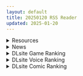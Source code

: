 ```yaml
---
layout: default
title: 20250120 RSS Reader
updated: 2025-01-20
---
```


<details class='content-parent'>
<summary>
Resources
</summary>
<details class='content-child'>
<summary>
<span class='rss-title'> [官方中文][ユウリコ] 人気巨乳ギャル配信者がモテないオタクの部屋に来る理由 </span> <a class='rss-link' href='https://gmgard.com/gm128441' target='_blank'>&nbsp;</a>
<div class='rss-published'> 🕛 20250119 20:03:33</div>
</summary>
<img src="https://static.gmgard.us/Images/upload/13564200403327895.jpg" /><br /><p>这剧情要是在现实里默认都是仙人跳....</p>
</details>
<details class='content-child'>
<summary>
<span class='rss-title'> [颠佬旅者汉化组][CAT GARDEN (ねこてゐ)]碧蓝航线系列合集 </span> <a class='rss-link' href='https://gmgard.com/gm128440' target='_blank'>&nbsp;</a>
<div class='rss-published'> 🕛 20250119 18:55:08</div>
</summary>
<img src="https://static.gmgard.us/Images/upload/16662200255086862.jpg" /><br /><p>仅碧蓝航线系列（有强迫症这样收集爽点）下面是目录，这个作者今年碧蓝航线的四部的已经全压一起了（能在一群巨乳里找几个贫乳真猛）。没有马赛克</p>
</details>
<details class='content-child'>
<summary>
<span class='rss-title'> [P站ID=21277770][Crow/クロウ] fanbox 合集至25.1.12 [8G] </span> <a class='rss-link' href='https://gmgard.com/gm128439' target='_blank'>&nbsp;</a>
<div class='rss-published'> 🕛 20250119 18:33:47</div>
</summary>
<img src="https://static.gmgard.us/Images/upload/44910200233467432.jpg" /><br /><p>大雷精灵作者，主打量大管饱，还大</p>
</details>
<details class='content-child'>
<summary>
<span class='rss-title'> [061206/071128/101208] TVドラマ「医龍1~3」オリジナル・サウンドトラック/音楽:澤野弘之、河野伸[MP3] </span> <a class='rss-link' href='https://gmgard.com/gm128436' target='_blank'>&nbsp;</a>
<div class='rss-published'> 🕛 20250119 15:23:58</div>
</summary>
<img src="https://static.gmgard.us/Images/upload/17570192129541515.jpg" /><br /><p>取自电视剧“医龙1～3季"的原声碟</p>
</details>
<details class='content-child'>
<summary>
<span class='rss-title'> [AI汉化][RJ406891][ねるひつじ]シノビギア_忍者りくねはとろとろ快楽堕ちなんてしない1+2 </span> <a class='rss-link' href='https://gmgard.com/gm128435' target='_blank'>&nbsp;</a>
<div class='rss-published'> 🕛 20250119 15:23:58</div>
</summary>
<img src="https://static.gmgard.us/Images/upload/12240192124394413.jpg" /><br /><p>又短，又色，又好玩</p>
</details>
<details class='content-child'>
<summary>
<span class='rss-title'> [自购][黑猫汉化][RJ404030][M男紳士のにじかい]色情学校怪谈 ~我的御姐正太妖怪大战~(エッチな学校の怪談 ~ボクのおねショタ妖怪大戦争~)[PC+安卓][1.4G] </span> <a class='rss-link' href='https://gmgard.com/gm128434' target='_blank'>&nbsp;</a>
<div class='rss-published'> 🕛 20250119 15:23:58</div>
</summary>
<img src="https://static.gmgard.us/Images/upload/49544191408154560.jpg" /><br /><p>入正页面：点击转跳
社团名/商标名：M男紳士のにじかい
贩卖日：2022年07月23日
支持的语言：日本語
分类：淫語 色仕掛け ハーレム おねショタ 中出し パイズリ 逆レ 巨乳/爆乳</p>
</details>
<details class='content-child'>
<summary>
<span class='rss-title'> [AI汉化][RJ01314686][こよみすたじお] セックスアプリ </span> <a class='rss-link' href='https://gmgard.com/gm128433' target='_blank'>&nbsp;</a>
<div class='rss-published'> 🕛 20250119 15:23:58</div>
</summary>
<img src="https://static.gmgard.us/Images/upload/20418191336577317.jpg" /><br /><p>这款游戏仅支持鼠标操作。</p>
</details>

</details>
<details class='content-parent'>
<summary>
News
</summary>

</details>
<details class='content-parent'>
<summary>
DLsite Game Ranking
</summary>
<details class='content-child'>
<summary>
<span class='rss-title'> エロ検閲者(the censor) [Ntraholic] </span> <a class='rss-link' href='https://www.dlsite.com/maniax/work/=/product_id/RJ01117570.html' target='_blank'>&nbsp;</a>
<div class='rss-published'> 🕛 20250120 13:14:00</div>
</summary>
<img src ="http://img.dlsite.jp/modpub/images2/work/doujin/RJ01118000/RJ01117570_img_main.jpg"/><br/>良い検閲官になりたい!
</details>
<details class='content-child'>
<summary>
<span class='rss-title'> 夢魔世界の迷い人 [しもふみ屋] </span> <a class='rss-link' href='https://www.dlsite.com/maniax/work/=/product_id/RJ01292340.html' target='_blank'>&nbsp;</a>
<div class='rss-published'> 🕛 20250120 13:14:00</div>
</summary>
<img src ="http://img.dlsite.jp/modpub/images2/work/doujin/RJ01293000/RJ01292340_img_main.jpg"/><br/>えっちな夢魔たちにドットアニメで搾られる!おねショタ2D探索アクション
</details>
<details class='content-child'>
<summary>
<span class='rss-title'> 淫乳神社:下品な巫女お姉さんの性欲処理道具になる [A86GJ3] </span> <a class='rss-link' href='https://www.dlsite.com/maniax/work/=/product_id/RJ01323215.html' target='_blank'>&nbsp;</a>
<div class='rss-published'> 🕛 20250120 13:14:00</div>
</summary>
<img src ="http://img.dlsite.jp/modpub/images2/work/doujin/RJ01324000/RJ01323215_img_main.jpg"/><br/>おねショタ系の逆レ○プアニメゲーム。本作の特徴は下品な生ハメ種搾りプレスアニメ、いつでもどこでも生中出し。全編を通して逆転なし。
</details>
<details class='content-child'>
<summary>
<span class='rss-title'> NTRaholic(チホネトラレケイカク) [Ntraholic] </span> <a class='rss-link' href='https://www.dlsite.com/maniax/work/=/product_id/RJ384983.html' target='_blank'>&nbsp;</a>
<div class='rss-published'> 🕛 20250120 13:14:00</div>
</summary>
<img src ="http://img.dlsite.jp/modpub/images2/work/doujin/RJ385000/RJ384983_img_main.jpg"/><br/>生活に困っていた夫婦の二人は“あなた”のマンションに引っ越してきた。妻の方はすごくセクシーな身体付きがして、“あなた”は美しい妻の千穂を狙い、安い家賃で部屋を提供してあげた。人妻の攻略が好みの“あなた”は魂を賭け金として、悪魔と賭けをした。賭けによって、“あなた”は悪魔の力を手に入れた。清らかな千穂、その天使のような顔の下には、一体どんな物が潜んでいるのでしょうか。
</details>
<details class='content-child'>
<summary>
<span class='rss-title'> 人妻の寝取りはアナルから [Hoi Hoi Hoi] </span> <a class='rss-link' href='https://www.dlsite.com/maniax/work/=/product_id/RJ01292820.html' target='_blank'>&nbsp;</a>
<div class='rss-published'> 🕛 20250120 13:14:00</div>
</summary>
<img src ="http://img.dlsite.jp/modpub/images2/work/doujin/RJ01293000/RJ01292820_img_main.jpg"/><br/>人妻をアナルから寝取るADV
</details>

</details>
<details class='content-parent'>
<summary>
DLsite Voice Ranking
</summary>
<details class='content-child'>
<summary>
<span class='rss-title'> 【溫柔霸道】我的溫柔女友在床上不放過我【中文音聲】 [Bedtime Story 被談聲聆] </span> <a class='rss-link' href='https://www.dlsite.com/maniax/work/=/product_id/RJ01319971.html' target='_blank'>&nbsp;</a>
<div class='rss-published'> 🕛 20250120 13:14:02</div>
</summary>
<img src ="http://img.dlsite.jp/modpub/images2/work/doujin/RJ01320000/RJ01319971_img_main.jpg"/><br/>紀嫻是大了你幾歲,與你同居的女友。溫柔賢淑又充滿母性的她是許多人的理想型,而與她交往確實也令你感到很幸福。 不過唯一要注意的是──一旦上了床,她在滿足前絕不會放過你。
</details>
<details class='content-child'>
<summary>
<span class='rss-title'> ✅1/22まで期間限定40%OFF!✅【恋人ってえっちするものなんでしょ?】案外スケベな水無瀬さんが「カノジョ」になった日。 [桃色みんと] </span> <a class='rss-link' href='https://www.dlsite.com/maniax/work/=/product_id/RJ01290632.html' target='_blank'>&nbsp;</a>
<div class='rss-published'> 🕛 20250120 13:14:02</div>
</summary>
<img src ="http://img.dlsite.jp/modpub/images2/work/doujin/RJ01291000/RJ01290632_img_main.jpg"/><br/>「理由は特にない。たまたま君だった、ってだけ」成績優秀。クールで美人な女子高生。男子からの告白を一度も受けいれた事がない“高嶺の花”。そんな水無瀬さんがボクの「カノジョ」になった…。だらしなく足を広げ、肢体を見せつけてくるカノジョ…。 すらりと伸びた白い太もも、穢れのない純白の下着…。「シよ? だって…恋人ってえっちするものなんでしょ…?」
</details>
<details class='content-child'>
<summary>
<span class='rss-title'> メイドのマナちゃんに耳かきしてもらおう [Crescendo] </span> <a class='rss-link' href='https://www.dlsite.com/maniax/work/=/product_id/RJ01293993.html' target='_blank'>&nbsp;</a>
<div class='rss-published'> 🕛 20250120 13:14:02</div>
</summary>
<img src ="http://img.dlsite.jp/modpub/images2/work/doujin/RJ01294000/RJ01293993_img_main.jpg"/><br/>【3DASMR】でお馴染みのマナちゃんの耳かきが沢山!耳かき一回分のオムニバス形式なので気分に合わせて楽しめます。おまけとしてYouTubeにアップされている動画の音声も付いてます。声 棗いつき様
</details>
<details class='content-child'>
<summary>
<span class='rss-title'> 【简体中文版】JK精灵的异世界孕活～性夜的圣诞节特别篇～ [青春×フェティシズム] </span> <a class='rss-link' href='https://www.dlsite.com/maniax/work/=/product_id/RJ01308361.html' target='_blank'>&nbsp;</a>
<div class='rss-published'> 🕛 20250120 13:14:02</div>
</summary>
<img src ="http://img.dlsite.jp/modpub/images2/work/doujin/RJ01309000/RJ01308361_img_main.jpg"/><br/>圣诞快乐♪你喜欢新娘精灵的怀孕后宫吗?  你一直是个好孩子,所以圣诞新娘精灵们为你准备了一个"性爱6小时"的神圣之夜。  作为今年最后的回忆,要不要和可爱的新娘精灵们度过美好甜蜜又淫靡的夜晚呢?
</details>
<details class='content-child'>
<summary>
<span class='rss-title'> 【期間限定40%OFF】先生「が」ちょっとお部屋にお邪魔しますね [45voicelab] </span> <a class='rss-link' href='https://www.dlsite.com/maniax/work/=/product_id/RJ01295710.html' target='_blank'>&nbsp;</a>
<div class='rss-published'> 🕛 20250120 13:14:02</div>
</summary>
<img src ="http://img.dlsite.jp/modpub/images2/work/doujin/RJ01296000/RJ01295710_img_main.jpg"/><br/>先生「が」ちょっとお部屋にお邪魔しますね
</details>

</details>
<details class='content-parent'>
<summary>
DLsite Comic Ranking
</summary>
<details class='content-child'>
<summary>
<span class='rss-title'> 分かってますよね?フリーナ様 [とっとこSたろう] </span> <a class='rss-link' href='https://www.dlsite.com/maniax/work/=/product_id/RJ01326373.html' target='_blank'>&nbsp;</a>
<div class='rss-published'> 🕛 20250120 13:14:05</div>
</summary>
<img src ="http://img.dlsite.jp/modpub/images2/work/doujin/RJ01327000/RJ01326373_img_main.jpg"/><br/>水の国の大スターでありアイドルでもあるフリーナ様! 彼女にかかればどんな舞台依頼も朝飯前だった! …が男から出された依頼は紳士淑女の大人向けの依頼で…?  性知識の乏しい彼女の行く末はいかに!
</details>
<details class='content-child'>
<summary>
<span class='rss-title'> 夏のヤリなおし5 [水蓮の宿] </span> <a class='rss-link' href='https://www.dlsite.com/maniax/work/=/product_id/RJ01297261.html' target='_blank'>&nbsp;</a>
<div class='rss-published'> 🕛 20250120 13:14:05</div>
</summary>
<img src ="http://img.dlsite.jp/modpub/images2/work/doujin/RJ01298000/RJ01297261_img_main.jpg"/><br/>夏×田舎×幼馴染の母親×汗だくセックス  誰もが一度は夢想したであろう 最高の‘夏’をサークル‘水蓮の宿’が描き出す  幼馴染の母(元教師)×かつての教え子
</details>
<details class='content-child'>
<summary>
<span class='rss-title'> ダウナー研究者お姉さんにお願いしてえっちなことしてもらう話。 [内臓研究所] </span> <a class='rss-link' href='https://www.dlsite.com/maniax/work/=/product_id/RJ01225571.html' target='_blank'>&nbsp;</a>
<div class='rss-published'> 🕛 20250120 13:14:05</div>
</summary>
<img src ="http://img.dlsite.jp/modpub/images2/work/doujin/RJ01226000/RJ01225571_img_main.jpg"/><br/>ダウナー研究者お姉さんとえっちなことをしよう
</details>
<details class='content-child'>
<summary>
<span class='rss-title'> 家が湿気過ぎて生えてきた幻覚誘発するキノコを誤食して発情したあとのあれやこれ [捕食少女] </span> <a class='rss-link' href='https://www.dlsite.com/maniax/work/=/product_id/RJ01114389.html' target='_blank'>&nbsp;</a>
<div class='rss-published'> 🕛 20250120 13:14:05</div>
</summary>
<img src ="http://img.dlsite.jp/modpub/images2/work/doujin/RJ01115000/RJ01114389_img_main.jpg"/><br/>これはごく普通すぎて普通でしかない一人の女子大学生の日常ストーリーです。 家の中が湿気てキノコが生えることになり、好奇心からそのキノコを誤って摂取した結果、幻覚を体験します。本文は52ページ。特典のおまけ2枚付きです。
</details>
<details class='content-child'>
<summary>
<span class='rss-title'> 女畜加工プラント 捕らわれたヒーロー・ツインバード加工記録 前編 [超健康屋] </span> <a class='rss-link' href='https://www.dlsite.com/maniax/work/=/product_id/RJ01222062.html' target='_blank'>&nbsp;</a>
<div class='rss-published'> 🕛 20250120 13:14:05</div>
</summary>
<img src ="http://img.dlsite.jp/modpub/images2/work/doujin/RJ01223000/RJ01222062_img_main.jpg"/><br/>様々な女性を捕らえクライアントに都合の良い女畜へと加工する女畜加工プラント。 今回捕らえられた超常の力を持つスーパーヒロイン、ニカとラキは非人道的かつ尊厳を踏みにじる残酷な加工を受け続ける事となる……
</details>

</details>
